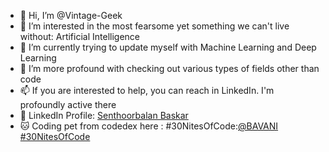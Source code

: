 - 👋 Hi, I’m @Vintage-Geek
- 👀 I’m interested in the most fearsome yet something we can't live without: Artificial Intelligence
- 🌱 I’m currently trying to update myself with Machine Learning and Deep Learning
- 💞️ I’m more profound with checking out various types of fields other than code
- 📫 If you are interested to help, you can reach in LinkedIn. I'm profoundly active there
- 📂 LinkedIn Profile: [Senthoorbalan Baskar](https://www.linkedin.com/in/senthoorbalan-baskar-885537291/)
- 🐱 Coding pet from codedex here : #30NitesOfCode:[@BAVANI #30NitesOfCode](https://www.codedex.io/api/petStatus?user=BAVANI)

<!---
Vintage-Geek/Vintage-Geek is a ✨ special ✨ repository because its `README.md` (this file) appears on your GitHub profile.
You can click the Preview link to take a look at your changes.
--->
